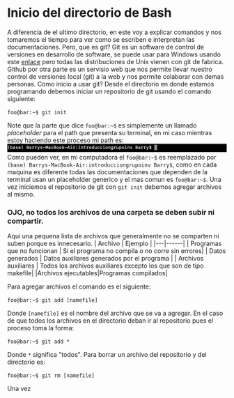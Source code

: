 # Inicio del directorio de Bash

A diferencia de el ultimo directorio, en este voy a explicar comandos y nos tomaremos el tiempo para ver como se escriben e interpretan las documentaciones.
Pero, que es git? Git es un software de control de versiones en desarrollo de software, se puede usar para Windows usando este [enlace](https://git-scm.com/) pero todas las distribuciones de Unix vienen con git de fabrica. Github por otra parte es un servisio web que nos permite llevar nuestro control de versiones local (git) a la web y nos permite colaborar con demas personas.
Como inicio a usar git?
Desde el directorio en donde estamos programando debemos iniciar un repositorio de git usando el comando siguiente:
```console
foo@bar:~$ git init
```
Note que la parte que dice `foo@bar:~$` es simplemente un llamado *placeholder* para el path que presenta su terminal, en mi caso mientras estoy haciendo este proceso mi path es:
![screenshot de mi terminal](https://github.com/IfisUASD/IntroduccionalGrupo/blob/main/Imagenes/19AAFB66-C094-4158-87FB-6500914CA517_4_5005_c.jpeg)
Como pueden ver, en mi computadora el `foo@bar:~$` es reemplazado por `(base) Barrys-MacBook-Air:introducciongrupoinv Barry$`, como en cada maquina es diferente todas las documentaciones que dependen de la terminal usan un placeholder generico y el mas comun es `foo@bar:~$`.
Una vez iniciemos el repositorio de git con `git init` debemos agregar archivos al mismo.
### OJO, no todos los archivos de una carpeta se deben subir ni compartir.
Aqui una pequena lista de archivos que generalmente no se comparten ni suben porque es innecesario. 
| Archivo | Ejemplo |
|---|------|
| Programas que no funcionan | Si el programa no compila o no corre sin errores|
| Datos generados | Datos auxiliares generados por el programa |
| Archivos auxiliares | Todos los archivos auxiliares excepto los que son de tipo makefile|
|Archivos ejecutables|Programas compilados|

Para agregar archivos el comando es el siguiente:
```console
foo@bar:~$ git add [namefile]
```
Donde `[namefile]` es el nombre del archivo que se va a agregar. En el caso de que todos los archivos en el directorio deban ir al repositorio pues el proceso toma la forma:
```console
foo@bar:~$ git add *
```
Donde `*` significa "todos". Para borrar un archivo del repositorio y del directorio es:
```console
foo@bar:~$ git rm [namefile]
```
Una vez 